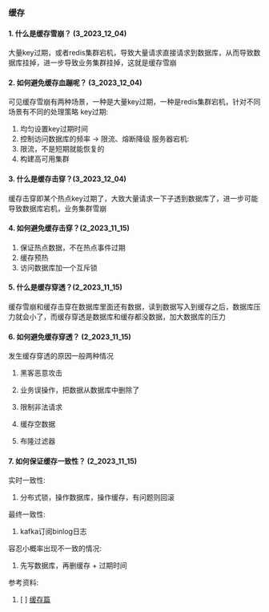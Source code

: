### 缓存
#### 1. 什么是缓存雪崩？ (3_2023_12_04)
大量key过期，或者redis集群宕机，导致大量请求直接请求到数据库，从而导致数据库挂掉，进一步导致业务集群挂掉，这就是缓存雪崩

#### 2. 如何避免缓存血蹦呢？ (3_2023_12_04)
可见缓存雪崩有两种场景，一种是大量key过期，一种是redis集群宕机，针对不同场景有不同的处理策略
key过期:
1. 均匀设置key过期时间
2. 控制访问数据库的频率 -> 限流、熔断降级
服务器宕机:
1. 限流，不是短期就能恢复的
2. 构建高可用集群

#### 3. 什么是缓存击穿？(3_2023_12_04)
缓存击穿即某个热点key过期了，大致大量请求一下子透到数据库了，进一步可能导致数据库宕机，业务集群雪崩

#### 4. 如何避免缓存击穿？(2_2023_11_15)
1. 保证热点数据，不在热点事件过期
2. 缓存预热
3. 访问数据库加一个互斥锁

#### 5. 什么是缓存穿透？(2_2023_11_15)
缓存雪崩和缓存击穿在数据库里面还有数据，读到数据写入到缓存之后，数据库压力就会小了，而缓存穿透是数据库和缓存都没数据，加大数据库的压力

#### 6. 如何避免缓存穿透？ (2_2023_11_15)
发生缓存穿透的原因一般两种情况
1. 黑客恶意攻击
2. 业务误操作，把数据从数据库中删除了

1. 限制非法请求
2. 缓存空数据
3. 布隆过滤器

#### 7. 如何保证缓存一致性？ (2_2023_11_15)
实时一致性:
1. 分布式锁，操作数据库，操作缓存，有问题则回滚

最终一致性:
1. kafka订阅binlog日志

容忍小概率出现不一致的情况:
1. 先写数据库，再删缓存 + 过期时间



参考资料:
1. [ ] [缓存篇](https://www.xiaolincoding.com/redis/module/strategy.html#%E8%BF%87%E6%9C%9F%E5%88%A0%E9%99%A4%E7%AD%96%E7%95%A5)
